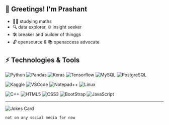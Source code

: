 ## 👋 Greetings! I'm Prashant

- 🧮🔬 studying maths
- 🔍 data explorer, 🌐 insight seeker
- 🛠️ breaker and builder of thinggs
- 🔓 opensource & 📚 openaccess advocate



## ⚡ Technologies & Tools
![Python](https://img.shields.io/badge/Python-3776AB?style=for-the-badge&logo=python&logoColor=white)
![Pandas](https://img.shields.io/badge/Pandas-150458?style=for-the-badge&logo=pandas&logoColor=white)
![Keras](https://img.shields.io/badge/Keras-D00000?style=for-the-badge&logo=keras&logoColor=white)
![Tensorflow](https://img.shields.io/badge/Tensorflow-FF6F00?style=for-the-badge&logo=tensorflow&logoColor=white)
![MySQL](https://img.shields.io/badge/MySQL-00000F?style=for-the-badge&logo=mysql&logoColor=white)
![PostgreSQL](https://img.shields.io/badge/PostgreSQL-316192?style=for-the-badge&logo=postgresql&logoColor=white)

![Kaggle](https://img.shields.io/badge/Kaggle-20BEFF?style=for-the-badge&logo=Kaggle&logoColor=white)
![VSCode](https://img.shields.io/badge/Visual_Studio_Code-0078D4?style=for-the-badge&logo=visual%20studio%20code&logoColor=white)
![Notepad++](https://img.shields.io/badge/Notepad++-90E59A.svg?style=for-the-badge&logo=notepad%2B%2B&logoColor=black)
![Linux](https://img.shields.io/badge/Linux-FCC624?style=for-the-badge&logo=linux&logoColor=black)


![C++](https://img.shields.io/badge/C++-00599C?style=for-the-badge&logo=cplusplus)
![HTML5](https://img.shields.io/badge/-HTML5-E34F26?style=for-the-badge&logo=html5&logoColor=white)
![CSS3](https://img.shields.io/badge/-CSS3-1572B6?style=for-the-badge&logo=css3)
![BootStrap](https://img.shields.io/badge/Bootstrap-563D7C?style=for-the-badge&logo=bootstrap&logoColor=white)
![JavaScript](https://img.shields.io/badge/-JavaScript-black?style=for-the-badge&logo=javascript)

---
![Jokes Card](https://readme-jokes.vercel.app/api)

```
not on any social media for now
```
<!---
stoutjar/stoutjar is a ✨ special ✨ repository because its `README.md` (this file) appears on your GitHub profile.
You can click the Preview link to take a look at your changes.
--->

